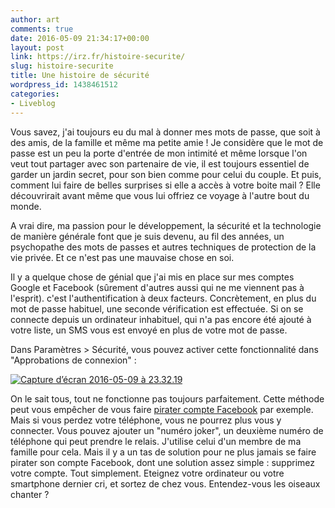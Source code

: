 ```yaml
---
author: art
comments: true
date: 2016-05-09 21:34:17+00:00
layout: post
link: https://irz.fr/histoire-securite/
slug: histoire-securite
title: Une histoire de sécurité
wordpress_id: 1438461512
categories:
- Liveblog
---
```


Vous savez, j'ai toujours eu du mal à donner mes mots de passe, que soit à des amis, de la famille et même ma petite amie ! Je considère que le mot de passe est un peu la porte d'entrée de mon intimité et même lorsque l'on veut tout partager avec son partenaire de vie, il est toujours essentiel de garder un jardin secret, pour son bien comme pour celui du couple. Et puis, comment lui faire de belles surprises si elle a accès à votre boite mail ? Elle découvrirait avant même que vous lui offriez ce voyage à l'autre bout du monde.<!-- more -->

A vrai dire, ma passion pour le développement, la sécurité et la technologie de manière générale font que je suis devenu, au fil des années, un psychopathe des mots de passes et autres techniques de protection de la vie privée. Et ce n'est pas une mauvaise chose en soi.

Il y a quelque chose de génial que j'ai mis en place sur mes comptes Google et Facebook (sûrement d'autres aussi qui ne me viennent pas à l'esprit). c'est l'authentification à deux facteurs. Concrètement, en plus du mot de passe habituel, une seconde vérification est effectuée. Si on se connecte depuis un ordinateur inhabituel, qui n'a pas encore été ajouté à votre liste, un SMS vous est envoyé en plus de votre mot de passe.

Dans Paramètres > Sécurité, vous pouvez activer cette fonctionnalité dans "Approbations de connexion" :

[![Capture d’écran 2016-05-09 à 23.32.19](https://static.irz.fr/2016/05/Capture-d’écran-2016-05-09-à-23.32.19.png)](https://irz.fr/recherche?q=capture-decran-2016-05-09-a-23-32-19)

On le sait tous, tout ne fonctionne pas toujours parfaitement. Cette méthode peut vous empêcher de vous faire [pirater compte Facebook](https://www.password-decryptor.com/fr/facebook-password.php) par exemple. Mais si vous perdez votre téléphone, vous ne pourrez plus vous y connecter. Vous pouvez ajouter un "numéro joker", un deuxième numéro de téléphone qui peut prendre le relais. J'utilise celui d'un membre de ma famille pour cela. Mais il y a un tas de solution pour ne plus jamais se faire pirater son compte Facebook, dont une solution assez simple : supprimez votre compte. Tout simplement. Eteignez votre ordinateur ou votre smartphone dernier cri, et sortez de chez vous. Entendez-vous les oiseaux chanter ?
